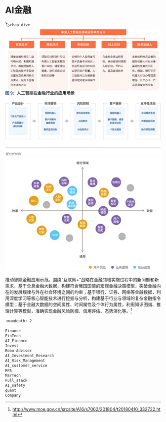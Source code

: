 # AI金融
:label:`chap_dive`
​
![AI金融[^1]](../img/AI+Finance.png)
![AI金融[^2]](../img/AI+Finance2.png)
![AI金融各应用](../img/AI+finance_app.png)


推动智能金融应用示范。围绕“互联网+”战略在金融领域实施过程中的新问题和新需求，基于全息金融大数据，构建符合我国国情的宏观金融决策模型，突破金融内在的发展规律与外在社会环境之间的约束；基于银行、证券、网络等金融数据，利用深度学习等核心智能技术进行挖掘与分析，构建基于行业与领域的复杂金融指令模型；基于金融大数据的空间属性、时间属性及个体行为属性，利用知识图谱、推理计算等模型，准确实现金融风险防控、信用评估、态势演化等。[^3]

```toc
:maxdepth: 2

Finance
FinTech
AI_Finance
Invest
Robo-Advisor
AI_Investment_Research
AI_Risk_Management
AI_customer_service
RPA
MarTech
Full_stack
AI_safety
quant
Company
```

[^1]: https://www.iimedia.cn/c1020/77214.html
[^2]: https://www.donews.com/news/detail/4/3084506.html
[^3]: http://www.moe.gov.cn/srcsite/A16/s7062/201804/t20180410_332722.html

